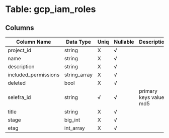 # Table: gcp_iam_roles

## Columns 

|  Column Name   |  Data Type  | Uniq | Nullable | Description | 
|  ----  | ----  | ----  | ----  | ---- | 
| project_id | string | X | √ |  | 
| name | string | X | √ |  | 
| description | string | X | √ |  | 
| included_permissions | string_array | X | √ |  | 
| deleted | bool | X | √ |  | 
| selefra_id | string | √ | √ | primary keys value md5 | 
| title | string | X | √ |  | 
| stage | big_int | X | √ |  | 
| etag | int_array | X | √ |  | 


